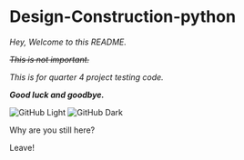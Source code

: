# Design-Construction-python
*Hey,
Welcome to this README.*

~~*This is not important.*~~

*This is for quarter 4 project testing code.*

***Good luck and goodbye.***


![GitHub Light](https://github.com/github-light.png#gh-dark-mode-only)
![GitHub Dark](https://github.com/github-dark.png#gh-light-mode-only)


Why are you still here?

Leave!
